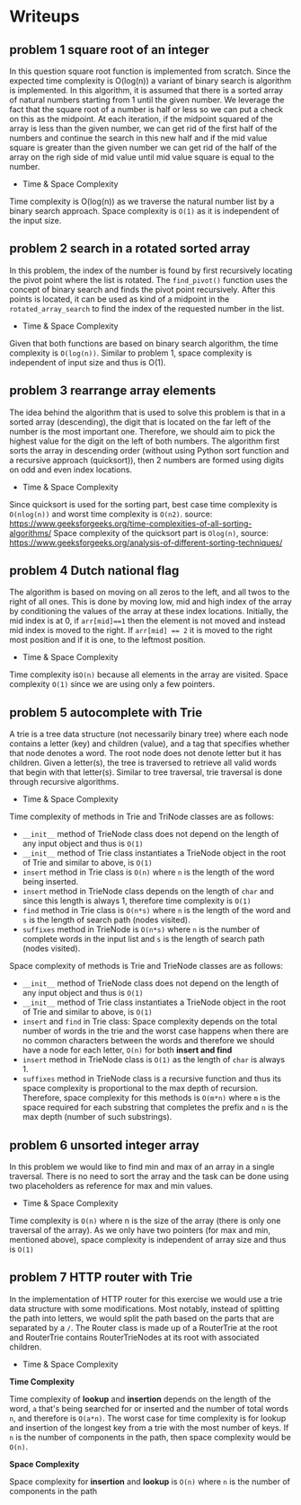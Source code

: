 # Writeups

## problem 1 square root of an integer

In this question square root function is implemented from scratch. Since the expected time complexity is O(log(n))
a variant of binary search is algorithm is implemented. In this algorithm, it is assumed that there is a sorted array
of natural numbers starting from 1 until the given number. We leverage the fact that the square root of a number
is half or less so we can put a check on this as the midpoint. At each iteration, if the midpoint squared of the array is less
than the given number, we can get rid of the first half of the numbers and continue the search in this new half
and if the mid value square is greater than the given number we can get rid of the half of the array on the righ side
of mid value until mid value square is equal to the number. 

- Time & Space Complexity


Time complexity is O(log(n)) as we traverse the natural number list by a binary search approach. Space complexity is `O(1)`
  as it is independent of the input size.


## problem 2 search in a rotated sorted array

In this problem, the index of the number is found by first recursively locating the pivot point where the list is rotated.
The `find_pivot()` function uses the concept of binary search and finds the pivot point recursively. After this points
is located, it can be used as kind of a midpoint in the `rotated_array_search` to find the index of the requested number
in the list. 

- Time & Space Complexity


Given that both functions are based on binary search algorithm, the time complexity is `O(log(n))`. Similar
to problem 1, space complexity is independent of input size and thus is O(1).

## problem 3 rearrange array elements

The idea behind the algorithm that is used to solve this problem is that in a sorted array (descending), the digit that
is located on the far left of the number is the most important one. Therefore, we should aim to pick the highest value
for the digit on the left of both numbers. The algorithm first sorts the array in descending order (without using Python
sort function and a recursive approach (quicksort)), then 2 numbers are formed using digits on odd and even index locations. 

- Time & Space Complexity


Since quicksort is used for the sorting part, best case time complexity is `O(nlog(n))` and worst time complexity is `O(n2)`. 
source: https://www.geeksforgeeks.org/time-complexities-of-all-sorting-algorithms/ 
Space complexity of the quicksort part is `Olog(n)`, source: https://www.geeksforgeeks.org/analysis-of-different-sorting-techniques/

## problem 4 Dutch national flag

The algorithm is based on moving on all zeros to the left, and all twos to the right of all ones. This is done by 
moving low, mid and high index of the array by conditioning the values of the array at these index locations. Initially,
the mid index is at 0, if `arr[mid]==1` then the element is not moved and instead mid index is moved to the right. If 
`arr[mid] == 2` it is moved to the right most position and if it is one, to the leftmost position. 

- Time & Space Complexity


Time complexity is`O(n)` because all elements in the array are visited. Space complexity `O(1)` since we are using only
  a few pointers.

## problem 5 autocomplete with Trie

A trie is a tree data structure (not necessarily binary tree) where each node contains a letter (key) and children (value),
and a tag that specifies whether that node denotes a word. The root node does not denote letter but it has children.
Given a letter(s), the tree is traversed to retrieve all valid words that begin with that letter(s). Similar to tree
traversal, trie traversal is done through recursive algorithms. 

- Time & Space Complexity

Time complexity of methods in Trie and TriNode classes are as follows:

- `__init__` method of TrieNode class does not depend on the length of any input object and thus is `O(1)` 
- `__init__` method of Trie class instantiates a TrieNode object in the root of Trie and similar to above, is `O(1)`
- `insert` method in Trie class is `O(n)` where `n` is the length of the word being inserted.
- `insert` method in TrieNode class depends on the length of `char` and since this length is always 1, therefore time complexity is `O(1)`
- `find` method in Trie class is `O(n*s)` where `n` is the length of the word and `s` is the length of search path (nodes visited).
- `suffixes` method in TrieNode is `O(n*s)` where `n` is the number of complete words in the input list and `s` is the length of search path (nodes visited).

Space complexity of methods is Trie and TrieNode classes are as follows:

- `__init__` method of TrieNode class does not depend on the length of any input object and thus is `O(1)` 
- `__init__` method of Trie class instantiates a TrieNode object in the root of Trie and similar to above, is `O(1)`
- `insert` and `find` in Trie class: Space complexity depends on the total number of words in the trie and the worst case happens when there are no common 
characters between the words and therefore we should have a node for each letter, `O(n)` for both **insert and find**
- `insert` method in TrieNode class is `O(1)` as the length of `char` is always 1.
- `suffixes` method in TrieNode class is a recursive function and thus its space complexity is proportional to the max depth of recursion.
Therefore, space complexity for this methods is `O(m*n)` where `m` is the space required for each substring that completes
  the prefix and `n` is the max depth (number of such substrings).

## problem 6 unsorted integer array

In this problem we would like to find min and max of an array in a single traversal. There is no need to sort the array
and the task can be done using two placeholders as reference for max and min values. 

- Time & Space Complexity

Time complexity is `O(n)` where n is the size of the array (there is only one traversal of the array). As we only have 
  two pointers (for max and min, mentioned above), space complexity is independent of array size and thus is `O(1)`

## problem 7 HTTP router with Trie

In the implementation of HTTP router for this exercise we would use a trie data structure with some modifications. Most
notably, instead of splitting the path into letters, we would split the path based on the parts that are separated by 
a `/`. The Router class is made up of a RouterTrie at the root and RouterTrie contains RouterTrieNodes at its root with
associated children. 

- Time & Space Complexity


**Time Complexity**
  

Time complexity of **lookup** and **insertion** depends on the length of the word, `a` that's being searched for or inserted 
and the number of total words `n`, and therefore is `O(a*n)`. The worst case for time complexity is for lookup and
insertion of the longest key from a trie with the most number of keys. If `n` is the number of components
in the path, then space complexity would be `O(n)`.
  

**Space Complexity**


Space complexity for **insertion** and **lookup** is `O(n)` where `n` is the number of components in the path